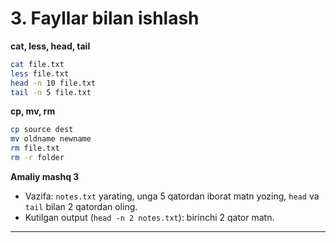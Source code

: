 
# 3. Fayllar bilan ishlash

**cat, less, head, tail**

```bash
cat file.txt
less file.txt
head -n 10 file.txt
tail -n 5 file.txt
```

**cp, mv, rm**

```bash
cp source dest
mv oldname newname
rm file.txt
rm -r folder
```

**Amaliy mashq 3**

* Vazifa: `notes.txt` yarating, unga 5 qatordan iborat matn yozing, `head` va `tail` bilan 2 qatordan oling.
* Kutilgan output (`head -n 2 notes.txt`): birinchi 2 qator matn.

---
